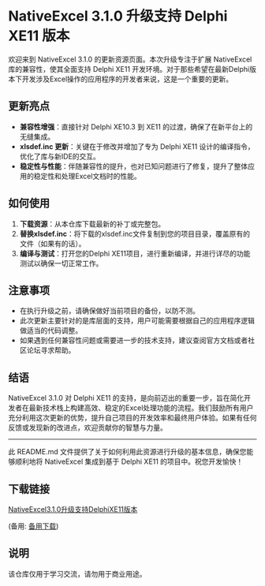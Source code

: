 # NativeExcel 3.1.0 升级支持 Delphi XE11 版本

欢迎来到 NativeExcel 3.1.0 的更新资源页面。本次升级专注于扩展 NativeExcel 库的兼容性，使其全面支持 Delphi XE11 开发环境。对于那些希望在最新Delphi版本下开发涉及Excel操作的应用程序的开发者来说，这是一个重要的更新。

## 更新亮点

- **兼容性增强**：直接针对 Delphi XE10.3 到 XE11 的过渡，确保了在新平台上的无缝集成。
- **xlsdef.inc 更新**：关键在于修改并增加了专为 Delphi XE11 设计的编译指令，优化了库与新IDE的交互。
- **稳定性与性能**：伴随兼容性的提升，也对已知问题进行了修复，提升了整体应用的稳定性和处理Excel文档时的性能。

## 如何使用

1. **下载资源**：从本仓库下载最新的补丁或完整包。
2. **替换xlsdef.inc**：将下载的xlsdef.inc文件复制到您的项目目录，覆盖原有的文件（如果有的话）。
3. **编译与测试**：打开您的Delphi XE11项目，进行重新编译，并进行详尽的功能测试以确保一切正常工作。

## 注意事项

- 在执行升级之前，请确保做好当前项目的备份，以防不测。
- 此次更新主要针对的是库层面的支持，用户可能需要根据自己的应用程序逻辑做适当的代码调整。
- 如果遇到任何兼容性问题或需要进一步的技术支持，建议查阅官方文档或者社区论坛寻求帮助。

## 结语

NativeExcel 3.1.0 对 Delphi XE11 的支持，是向前迈出的重要一步，旨在简化开发者在最新技术栈上构建高效、稳定的Excel处理功能的流程。我们鼓励所有用户充分利用这次更新的优势，提升自己项目的开发效率和最终用户体验。如果有任何反馈或发现新的改进点，欢迎贡献你的智慧与力量。

---

此 README.md 文件提供了关于如何利用此资源进行升级的基本信息，确保您能够顺利地将 NativeExcel 集成到基于 Delphi XE11 的项目中。祝您开发愉快！

## 下载链接
[NativeExcel3.1.0升级支持DelphiXE11版本](https://pan.quark.cn/s/78b6cc954f0b) 

(备用: [备用下载](https://pan.baidu.com/s/1DX3xjfHHX9avT4x0p88yYg?pwd=1234))

## 说明

该仓库仅用于学习交流，请勿用于商业用途。
